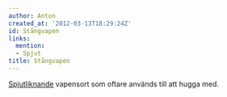 ```yaml
---
author: Anton
created_at: '2012-03-13T18:29:24Z'
id: Stångvapen
links:
  mention:
  - Spjut
title: Stångvapen
---
```


[Spjutliknande] vapensort som oftare används till att hugga med.

  [Spjutliknande]: Spjut

